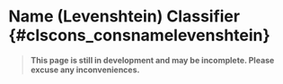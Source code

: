 # Name (Levenshtein) Classifier {#clscons_consnamelevenshtein}
> **This page is still in development and may be incomplete. Please excuse any inconveniences.**
